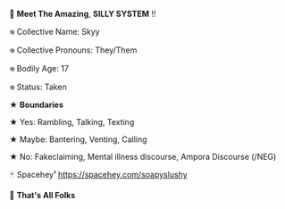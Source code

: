 🎪  __Meet The Amazing__,
 **SILLY SYSTEM** !!

𖦹 Collective Name: Skyy

𖦹 Collective Pronouns: They/Them

𖦹 Bodily Age: 17

𖦹 Status: Taken

★ **Boundaries**

★ Yes: Rambling, Talking, Texting

★ Maybe: Bantering, Venting, Calling

★ No: Fakeclaiming, Mental illness discourse, Ampora Discourse (/NEG)

🃏 Spacehey¹ https://spacehey.com/soapyslushy

🎪  __That's All Folks__
